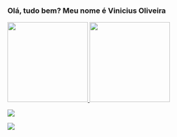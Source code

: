 ### Olá, tudo bem? Meu nome é Vinicius Oliveira

<div>
  <a href="https://github.com/blackwolf449">
  <img height="180em" src="https://github-readme-stats.vercel.app/api?username=blackwolf449&show_icons=true&theme=dracula&include_all_commits=true&count_private=true"/>
  <img height="180em" src="https://github-readme-stats.vercel.app/api/top-langs/?username=blackwolf449&layout=compact&langs_count=7&theme=dracula"/>
</div>
  
  <div> 

  <a href="https://instagram.com/vini_nequiz01" target="_blank"><img src="https://img.shields.io/badge/-Instagram-%23E4405F?style=for-the-badge&logo=instagram&logoColor=white" target="_blank"></a>

  <a href="https://www.linkedin.com/in/vinicius-oliveira-de-deus-nequiz-2ba8a5221/"><img src="https://img.shields.io/badge/-Instagram-%23E4405F?style=for-the-badge&logo=instagram&logoColor=white" target="_blank"></a>

   <div/>
